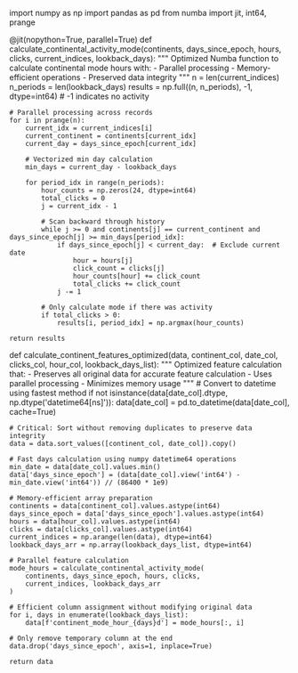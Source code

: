 import numpy as np
import pandas as pd
from numba import jit, int64, prange

@jit(nopython=True, parallel=True)
def calculate_continental_activity_mode(continents, days_since_epoch, hours, clicks, current_indices, lookback_days):
    """
    Optimized Numba function to calculate continental mode hours with:
    - Parallel processing
    - Memory-efficient operations
    - Preserved data integrity
    """
    n = len(current_indices)
    n_periods = len(lookback_days)
    results = np.full((n, n_periods), -1, dtype=int64)  # -1 indicates no activity
    
    # Parallel processing across records
    for i in prange(n):
        current_idx = current_indices[i]
        current_continent = continents[current_idx]
        current_day = days_since_epoch[current_idx]
        
        # Vectorized min day calculation
        min_days = current_day - lookback_days
        
        for period_idx in range(n_periods):
            hour_counts = np.zeros(24, dtype=int64)
            total_clicks = 0
            j = current_idx - 1
            
            # Scan backward through history
            while j >= 0 and continents[j] == current_continent and days_since_epoch[j] >= min_days[period_idx]:
                if days_since_epoch[j] < current_day:  # Exclude current date
                    hour = hours[j]
                    click_count = clicks[j]
                    hour_counts[hour] += click_count
                    total_clicks += click_count
                j -= 1
            
            # Only calculate mode if there was activity
            if total_clicks > 0:
                results[i, period_idx] = np.argmax(hour_counts)
                
    return results

def calculate_continent_features_optimized(data, continent_col, date_col, clicks_col, hour_col, lookback_days_list):
    """
    Optimized feature calculation that:
    - Preserves all original data for accurate feature calculation
    - Uses parallel processing
    - Minimizes memory usage
    """
    # Convert to datetime using fastest method
    if not isinstance(data[date_col].dtype, np.dtype('datetime64[ns]')):
        data[date_col] = pd.to_datetime(data[date_col], cache=True)
    
    # Critical: Sort without removing duplicates to preserve data integrity
    data = data.sort_values([continent_col, date_col]).copy()
    
    # Fast days calculation using numpy datetime64 operations
    min_date = data[date_col].values.min()
    data['days_since_epoch'] = (data[date_col].view('int64') - min_date.view('int64')) // (86400 * 1e9)
    
    # Memory-efficient array preparation
    continents = data[continent_col].values.astype(int64)
    days_since_epoch = data['days_since_epoch'].values.astype(int64)
    hours = data[hour_col].values.astype(int64)
    clicks = data[clicks_col].values.astype(int64)
    current_indices = np.arange(len(data), dtype=int64)
    lookback_days_arr = np.array(lookback_days_list, dtype=int64)
    
    # Parallel feature calculation
    mode_hours = calculate_continental_activity_mode(
        continents, days_since_epoch, hours, clicks, 
        current_indices, lookback_days_arr
    )
    
    # Efficient column assignment without modifying original data
    for i, days in enumerate(lookback_days_list):
        data[f'continent_mode_hour_{days}d'] = mode_hours[:, i]
    
    # Only remove temporary column at the end
    data.drop('days_since_epoch', axis=1, inplace=True)
    
    return data
